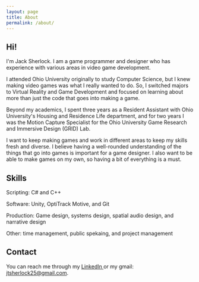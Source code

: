 ```yaml
---
layout: page
title: About
permalink: /about/
---
```

## Hi!

I'm Jack Sherlock. I am a game programmer and designer who has experience with various areas in video game development.

I attended Ohio University originally to study Computer Science, but I knew making video games was what I really wanted to do. So, I switched majors to Virtual Reality and Game Development and focused on learning about more than just the code that goes into making a game. 

Beyond my academics, I spent three years as a Resident Assistant with Ohio University's Housing and Residence Life department, and for two years I was the Motion Capture Specialist for the Ohio University Game Research and Immersive Design (GRID) Lab. 

I want to keep making games and work in different areas to keep my skills fresh and diverse. I believe having a well-rounded understanding of the things that go into games is important for a game designer. I also want to be able to make games on my own, so having a bit of everything is a must. 

## Skills

Scripting: C# and C++

Software: Unity, OptiTrack Motive, and Git

Production: Game design, systems design, spatial audio design, and narrative design

Other: time management, public spekaing, and project management

## Contact

You can reach me through my <a href="https://www.linkedin.com/in/j-sherlock-m110/"> LinkedIn </a> or my gmail: jtsherlock25@gmail.com. 

